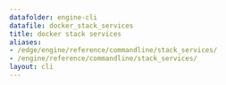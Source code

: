 ```yaml
---
datafolder: engine-cli
datafile: docker_stack_services
title: docker stack services
aliases:
- /edge/engine/reference/commandline/stack_services/
- /engine/reference/commandline/stack_services/
layout: cli
---
```


<!--
此页面是根据 Docker 源代码自动生成的。如果您想建议更改此处显示的文本，请在 GitHub 上的源代码仓库中打开一个工单或拉取请求：

https://github.com/docker/cli
-->

